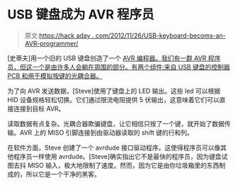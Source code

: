 # USB 键盘成为 AVR 程序员

> 原文:[https://hack aday . com/2012/11/26/USB-keyboard-becoms-an-AVR-programmer/](https://hackaday.com/2012/11/26/usb-keyboard-becomes-an-avr-programmer/)

[史蒂夫]用一个旧的 USB 键盘创造了一个 [AVR 编程器。我们有一群 AVR 程序员，但这一个是由许多人会躺在周围的部分。有两个组件:来自 USB 键盘的控制器 PCB 和用于模拟按键的光耦合器。](http://wiki.steve-m.de/hidkey_gpio "USB Keyboard AVR Programmer")

为了向 AVR 发送数据，[Steve]使用了键盘上的 LED 输出。这些 led 可以根据 HID 设备规格轻松切换。它们通过限流电阻提供 5 伏输出，这意味着它们可以直接连接到目标 AVR。

读取数据有点复杂。光耦合器欺骗键盘，让它相信只按了一个键，就开始了数据传输。AVR 上的 MISO 引脚连接到由驱动器读取的 shift 键的行和列。

在软件方面，Steve 创建了一个 avrdude 接口驱动程序。这使得程序员可以像其他程序员一样使用 avrdude。[Steve]确实指出它不是最快的程序员，因为键盘试图去抖 MISO 输入，极大地限制了速度。然而，因为它是由你垃圾箱里的东西制成的，所以它是一个干净的黑客。